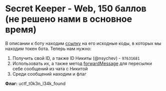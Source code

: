 # Secret Keeper - Web, 150 баллов (не решено нами в основное время)
В описании к боту находим [ссылку](ctf.upml.tech/2018/bot.py) на его исходные коды, в которых мы находим токен бота. Теперь нам нужно:
1. Получить свой ID, а также ID Никиты (@nsychev) - `97631681`
2. Использовать их, а также метод [forwardMessage](https://core.telegram.org/bots/api#forwardmessage) для пересылки себе сообщений из чата с Никитой
3. Среди сообщений находим и флаг

**Флаг:** uctf_t0k3n_l34k_found
